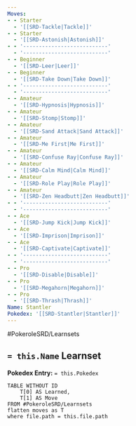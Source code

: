 ```yaml
---
Moves:
- - Starter
  - '[[SRD-Tackle|Tackle]]'
- - Starter
  - '[[SRD-Astonish|Astonish]]'
- - '---------------------------'
  - '---------------------------'
- - Beginner
  - '[[SRD-Leer|Leer]]'
- - Beginner
  - '[[SRD-Take Down|Take Down]]'
- - '---------------------------'
  - '---------------------------'
- - Amateur
  - '[[SRD-Hypnosis|Hypnosis]]'
- - Amateur
  - '[[SRD-Stomp|Stomp]]'
- - Amateur
  - '[[SRD-Sand Attack|Sand Attack]]'
- - Amateur
  - '[[SRD-Me First|Me First]]'
- - Amateur
  - '[[SRD-Confuse Ray|Confuse Ray]]'
- - Amateur
  - '[[SRD-Calm Mind|Calm Mind]]'
- - Amateur
  - '[[SRD-Role Play|Role Play]]'
- - Amateur
  - '[[SRD-Zen Headbutt|Zen Headbutt]]'
- - '---------------------------'
  - '---------------------------'
- - Ace
  - '[[SRD-Jump Kick|Jump Kick]]'
- - Ace
  - '[[SRD-Imprison|Imprison]]'
- - Ace
  - '[[SRD-Captivate|Captivate]]'
- - '---------------------------'
  - '---------------------------'
- - Pro
  - '[[SRD-Disable|Disable]]'
- - Pro
  - '[[SRD-Megahorn|Megahorn]]'
- - Pro
  - '[[SRD-Thrash|Thrash]]'
Name: Stantler
Pokedex: '[[SRD-Stantler|Stantler]]'
---
```


#PokeroleSRD/Learnsets

## `= this.Name` Learnset

**Pokedex Entry:** `= this.Pokedex`

```dataview
TABLE WITHOUT ID
    T[0] AS Learned,
    T[1] AS Move
FROM #PokeroleSRD/Learnsets
flatten moves as T
where file.path = this.file.path
```
